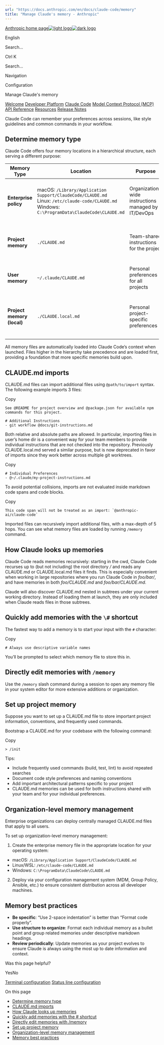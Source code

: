 ```yaml
---
url: "https://docs.anthropic.com/en/docs/claude-code/memory"
title: "Manage Claude's memory - Anthropic"
---
```


[Anthropic home page![light logo](https://mintlify.s3.us-west-1.amazonaws.com/anthropic/logo/light.svg)![dark logo](https://mintlify.s3.us-west-1.amazonaws.com/anthropic/logo/dark.svg)](https://docs.anthropic.com/)

English

Search...

Ctrl K

Search...

Navigation

Configuration

Manage Claude's memory

[Welcome](https://docs.anthropic.com/en/home) [Developer Platform](https://docs.anthropic.com/en/docs/intro) [Claude Code](https://docs.anthropic.com/en/docs/claude-code/overview) [Model Context Protocol (MCP)](https://docs.anthropic.com/en/docs/mcp) [API Reference](https://docs.anthropic.com/en/api/messages) [Resources](https://docs.anthropic.com/en/resources/overview) [Release Notes](https://docs.anthropic.com/en/release-notes/overview)

Claude Code can remember your preferences across sessions, like style guidelines and common commands in your workflow.

## [​](https://docs.anthropic.com/en/docs/claude-code/memory\#determine-memory-type)  Determine memory type

Claude Code offers four memory locations in a hierarchical structure, each serving a different purpose:

| Memory Type | Location | Purpose | Use Case Examples | Shared With |
| --- | --- | --- | --- | --- |
| **Enterprise policy** | macOS: `/Library/Application Support/ClaudeCode/CLAUDE.md`<br>Linux: `/etc/claude-code/CLAUDE.md`<br>Windows: `C:\ProgramData\ClaudeCode\CLAUDE.md` | Organization-wide instructions managed by IT/DevOps | Company coding standards, security policies, compliance requirements | All users in organization |
| **Project memory** | `./CLAUDE.md` | Team-shared instructions for the project | Project architecture, coding standards, common workflows | Team members via source control |
| **User memory** | `~/.claude/CLAUDE.md` | Personal preferences for all projects | Code styling preferences, personal tooling shortcuts | Just you (all projects) |
| **Project memory (local)** | `./CLAUDE.local.md` | Personal project-specific preferences | _(Deprecated, see below)_ Your sandbox URLs, preferred test data | Just you (current project) |

All memory files are automatically loaded into Claude Code’s context when launched. Files higher in the hierarchy take precedence and are loaded first, providing a foundation that more specific memories build upon.

## [​](https://docs.anthropic.com/en/docs/claude-code/memory\#claude-md-imports)  CLAUDE.md imports

CLAUDE.md files can import additional files using `@path/to/import` syntax. The following example imports 3 files:

Copy

```
See @README for project overview and @package.json for available npm commands for this project.

# Additional Instructions
- git workflow @docs/git-instructions.md

```

Both relative and absolute paths are allowed. In particular, importing files in user’s home dir is a convenient way for your team members to provide individual instructions that are not checked into the repository. Previously CLAUDE.local.md served a similar purpose, but is now deprecated in favor of imports since they work better across multiple git worktrees.

Copy

```
# Individual Preferences
- @~/.claude/my-project-instructions.md

```

To avoid potential collisions, imports are not evaluated inside markdown code spans and code blocks.

Copy

```
This code span will not be treated as an import: `@anthropic-ai/claude-code`

```

Imported files can recursively import additional files, with a max-depth of 5 hops. You can see what memory files are loaded by running `/memory` command.

## [​](https://docs.anthropic.com/en/docs/claude-code/memory\#how-claude-looks-up-memories)  How Claude looks up memories

Claude Code reads memories recursively: starting in the cwd, Claude Code recurses up to (but not including) the root directory _/_ and reads any CLAUDE.md or CLAUDE.local.md files it finds. This is especially convenient when working in large repositories where you run Claude Code in _foo/bar/_, and have memories in both _foo/CLAUDE.md_ and _foo/bar/CLAUDE.md_.

Claude will also discover CLAUDE.md nested in subtrees under your current working directory. Instead of loading them at launch, they are only included when Claude reads files in those subtrees.

## [​](https://docs.anthropic.com/en/docs/claude-code/memory\#quickly-add-memories-with-the-%23-shortcut)  Quickly add memories with the `\#` shortcut

The fastest way to add a memory is to start your input with the `#` character:

Copy

```
# Always use descriptive variable names

```

You’ll be prompted to select which memory file to store this in.

## [​](https://docs.anthropic.com/en/docs/claude-code/memory\#directly-edit-memories-with-%2Fmemory)  Directly edit memories with `/memory`

Use the `/memory` slash command during a session to open any memory file in your system editor for more extensive additions or organization.

## [​](https://docs.anthropic.com/en/docs/claude-code/memory\#set-up-project-memory)  Set up project memory

Suppose you want to set up a CLAUDE.md file to store important project information, conventions, and frequently used commands.

Bootstrap a CLAUDE.md for your codebase with the following command:

Copy

```
> /init

```

Tips:

- Include frequently used commands (build, test, lint) to avoid repeated searches
- Document code style preferences and naming conventions
- Add important architectural patterns specific to your project
- CLAUDE.md memories can be used for both instructions shared with your team and for your individual preferences.

## [​](https://docs.anthropic.com/en/docs/claude-code/memory\#organization-level-memory-management)  Organization-level memory management

Enterprise organizations can deploy centrally managed CLAUDE.md files that apply to all users.

To set up organization-level memory management:

1. Create the enterprise memory file in the appropriate location for your operating system:

- macOS: `/Library/Application Support/ClaudeCode/CLAUDE.md`
- Linux/WSL: `/etc/claude-code/CLAUDE.md`
- Windows: `C:\ProgramData\ClaudeCode\CLAUDE.md`

2. Deploy via your configuration management system (MDM, Group Policy, Ansible, etc.) to ensure consistent distribution across all developer machines.

## [​](https://docs.anthropic.com/en/docs/claude-code/memory\#memory-best-practices)  Memory best practices

- **Be specific**: “Use 2-space indentation” is better than “Format code properly”.
- **Use structure to organize**: Format each individual memory as a bullet point and group related memories under descriptive markdown headings.
- **Review periodically**: Update memories as your project evolves to ensure Claude is always using the most up to date information and context.

Was this page helpful?

YesNo

[Terminal configuration](https://docs.anthropic.com/en/docs/claude-code/terminal-config) [Status line configuration](https://docs.anthropic.com/en/docs/claude-code/statusline)

On this page

- [Determine memory type](https://docs.anthropic.com/en/docs/claude-code/memory#determine-memory-type)
- [CLAUDE.md imports](https://docs.anthropic.com/en/docs/claude-code/memory#claude-md-imports)
- [How Claude looks up memories](https://docs.anthropic.com/en/docs/claude-code/memory#how-claude-looks-up-memories)
- [Quickly add memories with the # shortcut](https://docs.anthropic.com/en/docs/claude-code/memory#quickly-add-memories-with-the-%23-shortcut)
- [Directly edit memories with /memory](https://docs.anthropic.com/en/docs/claude-code/memory#directly-edit-memories-with-%2Fmemory)
- [Set up project memory](https://docs.anthropic.com/en/docs/claude-code/memory#set-up-project-memory)
- [Organization-level memory management](https://docs.anthropic.com/en/docs/claude-code/memory#organization-level-memory-management)
- [Memory best practices](https://docs.anthropic.com/en/docs/claude-code/memory#memory-best-practices)